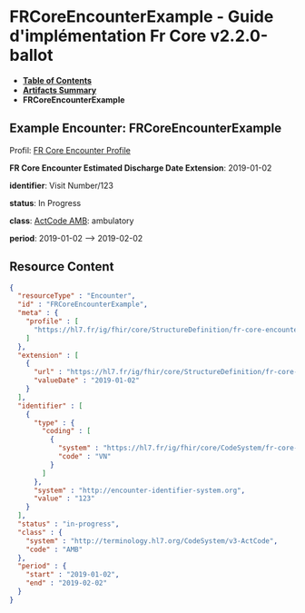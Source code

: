 # FRCoreEncounterExample - Guide d'implémentation Fr Core v2.2.0-ballot

* [**Table of Contents**](toc.md)
* [**Artifacts Summary**](artifacts.md)
* **FRCoreEncounterExample**

## Example Encounter: FRCoreEncounterExample

Profil: [FR Core Encounter Profile](StructureDefinition-fr-core-encounter.md)

**FR Core Encounter Estimated Discharge Date Extension**: 2019-01-02

**identifier**: Visit Number/123

**status**: In Progress

**class**: [ActCode AMB](http://terminology.hl7.org/6.5.0/CodeSystem-v3-ActCode.html#v3-ActCode-AMB): ambulatory

**period**: 2019-01-02 --> 2019-02-02



## Resource Content

```json
{
  "resourceType" : "Encounter",
  "id" : "FRCoreEncounterExample",
  "meta" : {
    "profile" : [
      "https://hl7.fr/ig/fhir/core/StructureDefinition/fr-core-encounter"
    ]
  },
  "extension" : [
    {
      "url" : "https://hl7.fr/ig/fhir/core/StructureDefinition/fr-core-estimated-discharge-date",
      "valueDate" : "2019-01-02"
    }
  ],
  "identifier" : [
    {
      "type" : {
        "coding" : [
          {
            "system" : "https://hl7.fr/ig/fhir/core/CodeSystem/fr-core-cs-identifier-type",
            "code" : "VN"
          }
        ]
      },
      "system" : "http://encounter-identifier-system.org",
      "value" : "123"
    }
  ],
  "status" : "in-progress",
  "class" : {
    "system" : "http://terminology.hl7.org/CodeSystem/v3-ActCode",
    "code" : "AMB"
  },
  "period" : {
    "start" : "2019-01-02",
    "end" : "2019-02-02"
  }
}

```
